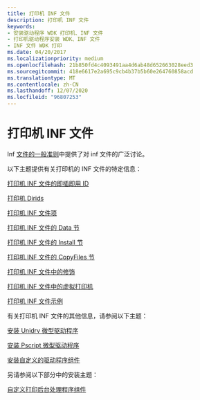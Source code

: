 ```yaml
---
title: 打印机 INF 文件
description: 打印机 INF 文件
keywords:
- 安装驱动程序 WDK 打印机、INF 文件
- 打印机驱动程序安装 WDK、INF 文件
- INF 文件 WDK 打印
ms.date: 04/20/2017
ms.localizationpriority: medium
ms.openlocfilehash: 21b850fd4c4093491aa4d6ab48d652663028eed3
ms.sourcegitcommit: 418e6617e2a695c9cb4b37b5b60e264760858acd
ms.translationtype: MT
ms.contentlocale: zh-CN
ms.lasthandoff: 12/07/2020
ms.locfileid: "96807253"
---
```

# <a name="printer-inf-files"></a>打印机 INF 文件





Inf [文件的一般准则](../install/general-guidelines-for-inf-files.md)中提供了对 inf 文件的广泛讨论。

以下主题提供有关打印机的 INF 文件的特定信息：

[打印机 INF 文件的即插即用 ID](plug-and-play-ids-for-printer-inf-files.md)

[打印机 Dirids](printer-dirids.md)

[打印机 INF 文件项](printer-inf-file-entries.md)

[打印机 INF 文件的 Data 节](printer-inf-file-data-sections.md)

[打印机 INF 文件的 Install 节](printer-inf-file-install-sections.md)

[打印机 INF 文件的 CopyFiles 节](printer-inf-file-copyfiles-sections.md)

[打印机 INF 文件中的修饰](decorations-in-printer-inf-files.md)

[打印机 INF 文件中的虚拟打印机](virtual-printers-in-printer-inf-files.md)

[打印机 INF 文件示例](sample-printer-inf-files.md)

有关打印机 INF 文件的其他信息，请参阅以下主题：

[安装 Unidrv 微型驱动程序](installing-a-unidrv-minidriver.md)

[安装 Pscript 微型驱动程序](installing-a-pscript-minidriver.md)

[安装自定义的驱动程序组件](installing-customized-driver-components.md)

另请参阅以下部分中的安装主题：

[自定义打印后台处理程序组件](print-spooler-components.md)

 

